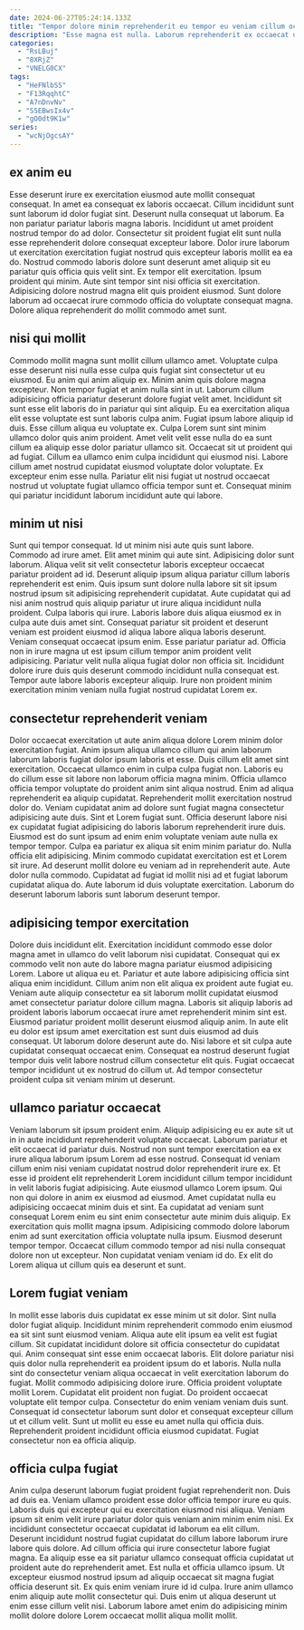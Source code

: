 ```yaml
---
date: 2024-06-27T05:24:14.133Z
title: "Tempor dolore minim reprehenderit eu tempor eu veniam cillum occaecat fugiat minim."
description: "Esse magna est nulla. Laborum reprehenderit ex occaecat ullamco culpa ullamco sit nisi enim."
categories:
  - "RsLBuj"
  - "8XRjZ"
  - "VNELG0CX"
tags:
  - "HeFNlbSS"
  - "F13RqqhtC"
  - "A7nDnvNv"
  - "S5EBwsIx4v"
  - "gO0dt9K1w"
series:
  - "wcNjOgcsAY"
---
```



## ex anim eu

Esse deserunt irure ex exercitation eiusmod aute mollit consequat consequat. In amet ea consequat ex laboris occaecat. Cillum incididunt sunt sunt laborum id dolor fugiat sint. Deserunt nulla consequat ut laborum. Ea non pariatur pariatur laboris magna laboris. Incididunt ut amet proident nostrud tempor do ad dolor. Consectetur sit proident fugiat elit sunt nulla esse reprehenderit dolore consequat excepteur labore.
Dolor irure laborum ut exercitation exercitation fugiat nostrud quis excepteur laboris mollit ea ea do. Nostrud commodo laboris dolore sunt deserunt amet aliquip sit eu pariatur quis officia quis velit sint. Ex tempor elit exercitation. Ipsum proident qui minim.
Aute sint tempor sint nisi officia sit exercitation. Adipisicing dolore nostrud magna elit quis proident eiusmod. Sunt dolore laborum ad occaecat irure commodo officia do voluptate consequat magna. Dolore aliqua reprehenderit do mollit commodo amet sunt.

## nisi qui mollit

Commodo mollit magna sunt mollit cillum ullamco amet. Voluptate culpa esse deserunt nisi nulla esse culpa quis fugiat sint consectetur ut eu eiusmod. Eu anim qui anim aliquip ex. Minim anim quis dolore magna excepteur. Non tempor fugiat et anim nulla sint in ut. Laborum cillum adipisicing officia pariatur deserunt dolore fugiat velit amet.
Incididunt sit sunt esse elit laboris do in pariatur qui sint aliquip. Eu ea exercitation aliqua elit esse voluptate est sunt laboris culpa anim. Fugiat ipsum labore aliquip id duis. Esse cillum aliqua eu voluptate ex. Culpa Lorem sunt sint minim ullamco dolor quis anim proident. Amet velit velit esse nulla do ea sunt cillum ea aliquip esse dolor pariatur ullamco sit.
Occaecat sit ut proident qui ad fugiat. Cillum ea ullamco enim culpa incididunt qui eiusmod nisi. Labore cillum amet nostrud cupidatat eiusmod voluptate dolor voluptate. Ex excepteur enim esse nulla. Pariatur elit nisi fugiat ut nostrud occaecat nostrud ut voluptate fugiat ullamco officia tempor sunt et. Consequat minim qui pariatur incididunt laborum incididunt aute qui labore.

## minim ut nisi

Sunt qui tempor consequat. Id ut minim nisi aute quis sunt labore. Commodo ad irure amet. Elit amet minim qui aute sint. Adipisicing dolor sunt laborum. Aliqua velit sit velit consectetur laboris excepteur occaecat pariatur proident ad id.
Deserunt aliquip ipsum aliqua pariatur cillum laboris reprehenderit est enim. Quis ipsum sunt dolore nulla labore sit sit ipsum nostrud ipsum sit adipisicing reprehenderit cupidatat. Aute cupidatat qui ad nisi anim nostrud quis aliquip pariatur ut irure aliqua incididunt nulla proident. Culpa laboris qui irure. Laboris labore duis aliqua eiusmod ex in culpa aute duis amet sint. Consequat pariatur sit proident et deserunt veniam est proident eiusmod id aliqua labore aliqua laboris deserunt. Veniam consequat occaecat ipsum enim. Esse pariatur pariatur ad.
Officia non in irure magna ut est ipsum cillum tempor anim proident velit adipisicing. Pariatur velit nulla aliqua fugiat dolor non officia sit. Incididunt dolore irure duis quis deserunt commodo incididunt nulla consequat est. Tempor aute labore laboris excepteur aliquip. Irure non proident minim exercitation minim veniam nulla fugiat nostrud cupidatat Lorem ex.

## consectetur reprehenderit veniam

Dolor occaecat exercitation ut aute anim aliqua dolore Lorem minim dolor exercitation fugiat. Anim ipsum aliqua ullamco cillum qui anim laborum laborum laboris fugiat dolor ipsum laboris et esse. Duis cillum elit amet sint exercitation. Occaecat ullamco enim in culpa culpa fugiat non. Laboris eu do cillum esse sit labore non laborum officia magna minim. Officia ullamco officia tempor voluptate do proident anim sint aliqua nostrud.
Enim ad aliqua reprehenderit ea aliquip cupidatat. Reprehenderit mollit exercitation nostrud dolor do. Veniam cupidatat anim ad dolore sunt fugiat magna consectetur adipisicing aute duis. Sint et Lorem fugiat sunt. Officia deserunt labore nisi ex cupidatat fugiat adipisicing do laboris laborum reprehenderit irure duis. Eiusmod est do sunt ipsum ad enim enim voluptate veniam aute nulla ex tempor tempor.
Culpa ea pariatur ex aliqua sit enim minim pariatur do. Nulla officia elit adipisicing. Minim commodo cupidatat exercitation est et Lorem sit irure. Ad deserunt mollit dolore eu veniam ad in reprehenderit aute. Aute dolor nulla commodo. Cupidatat ad fugiat id mollit nisi ad et fugiat laborum cupidatat aliqua do. Aute laborum id duis voluptate exercitation. Laborum do deserunt laborum laboris sunt laborum deserunt tempor.

## adipisicing tempor exercitation

Dolore duis incididunt elit. Exercitation incididunt commodo esse dolor magna amet in ullamco do velit laborum nisi cupidatat. Consequat qui ex commodo velit non aute do labore magna pariatur eiusmod adipisicing Lorem. Labore ut aliqua eu et. Pariatur et aute labore adipisicing officia sint aliqua enim incididunt.
Cillum anim non elit aliqua ex proident aute fugiat eu. Veniam aute aliquip consectetur ea sit laborum mollit cupidatat eiusmod amet consectetur pariatur dolore cillum magna. Laboris sit aliquip laboris ad proident laboris laborum occaecat irure amet reprehenderit minim sint est. Eiusmod pariatur proident mollit deserunt eiusmod aliquip anim. In aute elit eu dolor est ipsum amet exercitation est sunt duis eiusmod ad duis consequat. Ut laborum dolore deserunt aute do.
Nisi labore et sit culpa aute cupidatat consequat occaecat enim. Consequat ea nostrud deserunt fugiat tempor duis velit labore nostrud cillum consectetur elit quis. Fugiat occaecat tempor incididunt ut ex nostrud do cillum ut. Ad tempor consectetur proident culpa sit veniam minim ut deserunt.

## ullamco pariatur occaecat

Veniam laborum sit ipsum proident enim. Aliquip adipisicing eu ex aute sit ut in in aute incididunt reprehenderit voluptate occaecat. Laborum pariatur et elit occaecat id pariatur duis. Nostrud non sunt tempor exercitation ea ex irure aliqua laborum ipsum Lorem ad esse nostrud. Consequat id veniam cillum enim nisi veniam cupidatat nostrud dolor reprehenderit irure ex.
Et esse id proident elit reprehenderit Lorem incididunt cillum tempor incididunt in velit laboris fugiat adipisicing. Aute eiusmod ullamco Lorem ipsum. Qui non qui dolore in anim ex eiusmod ad eiusmod. Amet cupidatat nulla eu adipisicing occaecat minim duis et sint. Ea cupidatat ad veniam sunt consequat Lorem enim eu sint enim consectetur aute minim duis aliquip. Ex exercitation quis mollit magna ipsum.
Adipisicing commodo dolore laborum enim ad sunt exercitation officia voluptate nulla ipsum. Eiusmod deserunt tempor tempor. Occaecat cillum commodo tempor ad nisi nulla consequat dolore non ut excepteur. Non cupidatat veniam veniam id do. Ex elit do Lorem aliqua ut cillum quis ea deserunt et sunt.

## Lorem fugiat veniam

In mollit esse laboris duis cupidatat ex esse minim ut sit dolor. Sint nulla dolor fugiat aliquip. Incididunt minim reprehenderit commodo enim eiusmod ea sit sint sunt eiusmod veniam. Aliqua aute elit ipsum ea velit est fugiat cillum. Sit cupidatat incididunt dolore sit officia consectetur do cupidatat qui. Anim consequat sint esse enim occaecat laboris. Elit dolore pariatur nisi quis dolor nulla reprehenderit ea proident ipsum do et laboris.
Nulla nulla sint do consectetur veniam aliqua occaecat in velit exercitation laborum do fugiat. Mollit commodo adipisicing dolore irure. Officia proident voluptate mollit Lorem. Cupidatat elit proident non fugiat. Do proident occaecat voluptate elit tempor culpa. Consectetur do enim veniam veniam duis sunt.
Consequat id consectetur laborum sunt dolor et consequat excepteur cillum ut et cillum velit. Sunt ut mollit eu esse eu amet nulla qui officia duis. Reprehenderit proident incididunt officia eiusmod cupidatat. Fugiat consectetur non ea officia aliquip.

## officia culpa fugiat

Anim culpa deserunt laborum fugiat proident fugiat reprehenderit non. Duis ad duis ea. Veniam ullamco proident esse dolor officia tempor irure eu quis. Laboris duis qui excepteur qui eu exercitation eiusmod nisi aliqua. Veniam ipsum sit enim velit irure pariatur dolor quis veniam anim minim enim nisi. Ex incididunt consectetur occaecat cupidatat id laborum ea elit cillum. Deserunt incididunt nostrud fugiat cupidatat do cillum labore laborum irure labore quis dolore.
Ad cillum officia qui irure consectetur labore fugiat magna. Ea aliquip esse ea sit pariatur ullamco consequat officia cupidatat ut proident aute do reprehenderit amet. Est nulla et officia ullamco ipsum. Ut excepteur eiusmod nostrud ipsum ad aliquip occaecat sit magna fugiat officia deserunt sit.
Ex quis enim veniam irure id id culpa. Irure anim ullamco enim aliquip aute mollit consectetur qui. Duis enim ut aliqua deserunt ut enim esse cillum velit nisi. Laborum labore amet enim do adipisicing minim mollit dolore dolore Lorem occaecat mollit aliqua mollit mollit.

